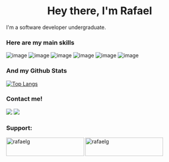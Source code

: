 <h1 align="center">Hey there, I'm Rafael</h1>


I'm a software developer undergraduate.
<br/>

<h3> Here are my main skills</h3>

![image](https://img.shields.io/badge/JavaScript-323330?style=for-the-badge)
![image](https://img.shields.io/badge/Java-ED8B00?style=for-the-badge)
![image](https://img.shields.io/badge/Android-3DDC84?style=for-the-badge)
![image](https://img.shields.io/badge/HTML5-E34F26?style=for-the-badge)
![image](https://img.shields.io/badge/CSS3-1572B6?style=for-the-badge)
![image](https://img.shields.io/badge/scss-323330?style=for-the-badge)

<h3> And my Github Stats</h3>

[![Top Langs](https://github-readme-stats.vercel.app/api/top-langs/?username=rafael-gsantos&exclude_repo=programming_introduction,algorithms_data_structures_exercises&hide=c%2B%2B&langs_count=8&theme=radical)](https://github.com/anuraghazra/github-readme-stats)

 

<h3> Contact me!</h3>

[<img src="https://img.shields.io/badge/LinkedIn-0077B5?style=for-the-badge&logo=linkedin&logoColor=white" />](https://www.linkedin.com/in/rafael-gon%C3%A7alves-52a146190)
[<img src="https://img.shields.io/badge/Gmail-D14836?style=for-the-badge&logo=gmail&logoColor=white" />](mailto:rafaelgdssantos@gmail.com)


<h3 align="left">Support:</h3>
<p><a href="https://www.buymeacoffee.com/rafaelg"> <img align="left" src="https://cdn.buymeacoffee.com/buttons/v2/default-yellow.png" height="50" width="210" alt="rafaelg" /></a><a href="https://ko-fi.com/rafaelg"> <img align="left" src="https://cdn.ko-fi.com/cdn/kofi3.png?v=3" height="50" width="210" alt="rafaelg" /></a></p><br><br>
